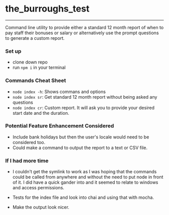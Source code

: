 # the_burroughs_test

---

Command line utility to provide either a standard 12 month report of when to pay staff their bonuses or salary or alternatively use the prompt questions to generate a custom report.

### Set up

- clone down repo
- run `npm i` in your terminal

### Commands Cheat Sheet

- `node index -h`: Shows commans and options
- `node index sr`: Get standard 12 month report without being asked any questions
- `node index cr`: Custom report. It will ask you to provide your desired start date and the duration.

### Potential Feature Enhancement Considered

- Include bank holidays but then the user's locale would need to be considered too.
- Could make a command to output the report to a text or CSV file.

### If I had more time

- I couldn't get the symlink to work as I was hoping that the commands could be called from anywhere and without the need to put node in front of it. I did have a quick gander into and it seemed to relate to windows and access permissions.

- Tests for the index file and look into chai and using that with mocha.

- Make the output look nicer.
